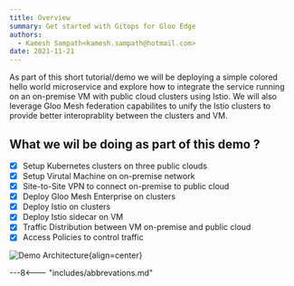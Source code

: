 ```yaml
---
title: Overview
summary: Get started with Gitops for Gloo Edge
authors:
  - Kamesh Sampath<kamesh.sampath@hotmail.com>
date: 2021-11-21
---
```


As part of this short tutorial/demo we will be deploying a simple colored hello world microservice and explore how to integrate the service running on an on-premise VM with public cloud clusters using Istio. We will also leverage Gloo Mesh federation capabilites to unify the Istio clusters to provide better interoprablity between the clusters and VM.

## What we wil be doing as part of this demo ?

- [x] Setup Kubernetes clusters on three public clouds
- [x] Setup Virutal Machine on on-premise network
- [x] Site-to-Site VPN to connect on-premise to public cloud
- [x] Deploy Gloo Mesh Enterprise on clusters
- [x] Deploy Istio on clusters
- [x] Deploy Istio sidecar on VM
- [x] Traffic Distribution between VM on-premise and public cloud
- [x] Access Policies to control traffic

![Demo Architecture](./images/architecture.png){align=center}

---8<--- "includes/abbrevations.md"
